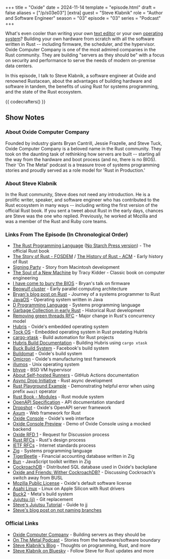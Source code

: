 +++
title = "Oxide"
date = 2024-11-14
template = "episode.html"
draft = false
aliases = ["/p/s03e03"]
[extra]
guest = "Steve Klabnik"
role = "Author and Software Engineer"
season = "03"
episode = "03"
series = "Podcast"
+++

<div><script id="letscast-player-97aa1056" src="https://letscast.fm/podcasts/rust-in-production-82281512/episodes/oxide-s-steve-klabnik/player.js?size=s"></script></div>

What's even cooler than writing your own [text editor](/podcast/s03e01-zed/) or your own [operating system](/podcast/s02e07-system76/)? Building your own hardware from scratch with all the software written in Rust -- including firmware, the scheduler, and the hypervisor. 
Oxide Computer Company is one of the most admired companies in the Rust community. They are building "servers as they should be" with a focus on security and performance to serve the needs of modern on-premise data centers.

In this episode, I talk to Steve Klabnik, a software engineer at Oxide and renowned Rustacean, about the advantages of building hardware and software in tandem, the benefits of using Rust for systems programming, and the state of the Rust ecosystem. 

<!-- more -->

{{ codecrafters() }}

## Show Notes

### About Oxide Computer Company

Founded by industry giants Bryan Cantrill, Jessie Frazelle, and Steve Tuck, Oxide Computer Company is a beloved name in the Rust community. They took on the daunting task of rethinking how servers are built -- starting all the way from the hardware and boot process (and no, there is no BIOS).
Their 'On The Metal' podcast is a treasure trove of systems programming stories and proudly served as a role model for 'Rust in Production.'

### About Steve Klabnik

In the Rust community, Steve does not need any introduction. He is a prolific writer, speaker, and software engineer who has contributed to the Rust ecosystem in many ways -- including writing the first version of the official Rust book. If you sent a tweet about Rust in the early days, chances are Steve was the one who replied. Previously, he worked at Mozilla and was a member of the Rust and Ruby core teams. 

### Links From The Episode (In Chronological Order)

- [The Rust Programming Language](https://doc.rust-lang.org/book/) ([No Starch Press version](https://nostarch.com/Rust)) - The official Rust book
- [The Story of Rust - FOSDEM](https://archive.fosdem.org/2015/schedule/event/the_story_of_rust/) / [The History of Rust - ACM](https://www.youtube.com/watch?v=79PSagCD_AY) - Early history of Rust
- [Signing Party](https://folklore.org/Signing_Party.html?sort=date) - Story from Macintosh development
- [The Soul of a New Machine](https://en.wikipedia.org/wiki/The_Soul_of_a_New_Machine) by Tracy Kidder - Classic book on computer engineering
- [I have come to bury the BIOS](https://www.osfc.io/2022/talks/i-have-come-to-bury-the-bios-not-to-open-it-the-need-for-holistic-systems/) - Bryan's talk on firmware
- [Beowulf cluster](https://en.wikipedia.org/wiki/Beowulf_cluster) - Early parallel computing architecture
- [Bryan's blog post on Rust](https://bcantrill.dtrace.org/2018/09/18/falling-in-love-with-rust/) - Journey of a systems programmer to Rust
- [JavaOS](https://en.wikipedia.org/wiki/JavaOS) - Operating system written in Java
- [D Programming Language](https://dlang.org/) - Systems programming language
- [Garbage Collection in early Rust](https://pcwalton.github.io/_posts/2013-06-02-removing-garbage-collection-from-the-rust-language.html) - Historical Rust development
- [Removing green threads RFC](https://github.com/rust-lang/rfcs/blob/master/text/0230-remove-runtime.md) - Major change in Rust's concurrency model
- [Hubris](https://github.com/oxidecomputer/hubris) - Oxide's embedded operating system
- [Tock OS](https://tockos.org/) - Embedded operating system in Rust predating Hubris
- [cargo-xtask](https://github.com/matklad/cargo-xtask) - Build automation for Rust projects
- [Hubris Build Documentation](https://github.com/oxidecomputer/hubris#build) - Building Hubris using `cargo xtask`
- [Buck Build System](https://buck.build/) - Facebook's build system
- [Buildomat](https://github.com/oxidecomputer/buildomat) - Oxide's build system
- [Omicron](https://github.com/oxidecomputer/omicron) - Oxide's manufacturing test framework
- [illumos](https://illumos.org/) - Unix operating system
- [bhyve](https://bhyve.org/) - BSD VM hypervisor
- [About Self-hosted Runners](https://docs.github.com/en/actions/hosting-your-own-runners/managing-self-hosted-runners/about-self-hosted-runners) - GitHub Actions documentation
- [Async Drop Initiative](https://rust-lang.github.io/async-fundamentals-initiative/roadmap/async_drop.html) - Rust async development
- [Rust Playground Example](https://play.rust-lang.org/?version=stable&mode=debug&edition=2021&code=async+fn+f()+%7B%0A++++await+f()%0A%7D) - Demonstrating helpful error when using prefix `await` operator
- [Rust Book - Modules](https://doc.rust-lang.org/book/ch07-02-defining-modules-to-control-scope-and-privacy.html) - Rust module system
- [OpenAPI Specification](https://swagger.io/specification/) - API documentation standard
- [Dropshot](https://github.com/oxidecomputer/dropshot/) - Oxide's OpenAPI server framework
- [Axum](https://github.com/tokio-rs/axum) - Web framework for Rust
- [Oxide Console](https://github.com/oxidecomputer/console) - Oxide's web interface
- [Oxide Console Preview](https://console-preview.oxide.computer/projects) - Demo of Oxide Console using a mocked backend
- [Oxide RFD 1](https://rfd.shared.oxide.computer/rfd/0001) - Request for Discussion process
- [Rust RFCs](https://rust-lang.github.io/rfcs/) - Rust's design process
- [IETF RFCs](https://en.wikipedia.org/wiki/Request_for_Comments) - Internet standards process
- [Zig](https://ziglang.org/) - Systems programming language
- [TigerBeetle](https://tigerbeetle.com/) - Financial accounting database written in Zig
- [Bun](https://bun.sh/) - JavaScript toolkit written in Zig
- [CockroachDB](https://www.cockroachlabs.com/) - Distributed SQL database used in Oxide's backplane
- [Oxide and Friends: Wither CockroachDB?](https://oxide.computer/podcasts/oxide-and-friends/2052742) - Discussing Cockroach's switch away from BUSL
- [Mozilla Public License](https://choosealicense.com/licenses/mpl-2.0/) - Oxide's default software license
- [Asahi Linux](https://asahilinux.org/) - Linux on Apple Silicon with Rust drivers
- [Buck2](https://buck2.build/) - Meta's build system
- [Jujutsu (jj)](https://martinvonz.github.io/jj/) - Git replacement
- [Steve's Jujutsu Tutorial](https://steveklabnik.github.io/jujutsu-tutorial/introduction/introduction.html) - Guide to jj
- [Steve's blog post on not naming branches](https://steveklabnik.com/writing/against-names/)

### Official Links

- [Oxide Computer Company](https://oxide.computer/) - Building servers as they should be
- [On The Metal Podcast](https://oxide.computer/podcasts/on-the-metal) - Stories from the hardware/software boundary
- [Steve Klabnik's Blog](https://words.steveklabnik.com/) - Thoughts on programming, Rust, and more
- [Steve Klabnik on Bluesky](https://bsky.app/profile/steveklabnik.com) - Follow Steve for Rust updates and more
